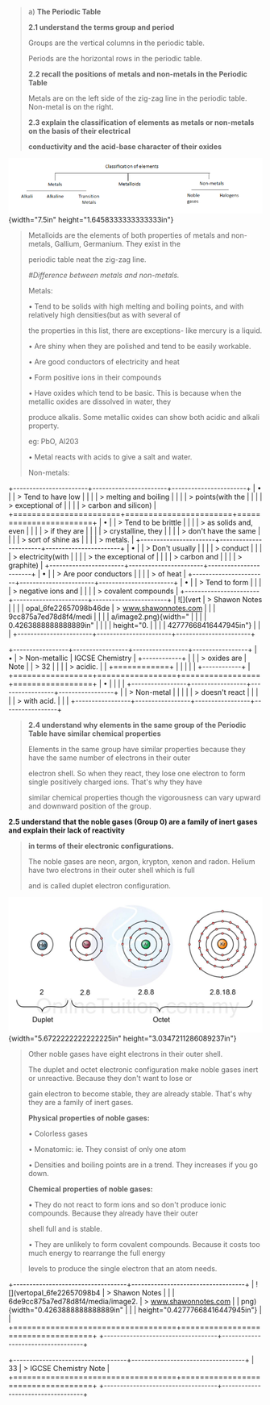 > a\) **The Periodic Table**
>
> **2.1 understand the terms group and period**
>
> Groups are the vertical columns in the periodic table.
>
> Periods are the horizontal rows in the periodic table.
>
> **2.2 recall the positions of metals and non-metals in the Periodic
> Table**
>
> Metals are on the left side of the zig-zag line in the periodic table.
> Non-metal is on the right.
>
> **2.3 explain the classification of elements as metals or non-metals
> on the basis of their electrical**
>
> **conductivity and the acid-base character of their oxides**

![](../media/image36.png){width="7.5in"
height="1.6458333333333333in"}

> Metalloids are the elements of both properties of metals and
> non-metals, Gallium, Germanium. They exist in the
>
> periodic table neat the zig-zag line.
>
> _#Difference between metals and non-metals._
>
> Metals:
>
> • Tend to be solids with high melting and boiling points, and with
> relatively high densities(but as with several of
>
> the properties in this list, there are exceptions- like mercury is a
> liquid.
>
> • Are shiny when they are polished and tend to be easily workable.
>
> • Are good conductors of electricity and heat
>
> • Form positive ions in their compounds
>
> • Have oxides which tend to be basic. This is because when the
> metallic oxides are dissolved in water, they
>
> produce alkalis. Some metallic oxides can show both acidic and alkali
> property.
>
> eg: PbO, Al203
>
> • Metal reacts with acids to give a salt and water.
>
> Non-metals:

+-----------------------+-----------------------+-----------------------+
| • | | > Tend to have low |
| | | > melting and boiling |
| | | > points(with the |
| | | > exceptional of |
| | | > carbon and silicon) |
+=======================+=======================+=======================+
| • | | > Tend to be brittle |
| | | > as solids and, even |
| | | > if they are |
| | | > crystalline, they |
| | | > don't have the same |
| | | > sort of shine as |
| | | > metals. |
+-----------------------+-----------------------+-----------------------+
| • | | > Don't usually |
| | | > conduct |
| | | > electricity(with |
| | | > the exceptional of |
| | | > carbon and |
| | | > graphite) |
+-----------------------+-----------------------+-----------------------+
| • | | > Are poor conductors |
| | | > of heat |
+-----------------------+-----------------------+-----------------------+
| • | | > Tend to form |
| | | > negative ions and |
| | | > covalent compounds |
+-----------------------+-----------------------+-----------------------+
| ![](vert | > Shawon Notes \| | |
| opal_6fe22657098b46de | > www.shawonnotes.com | |
| 9cc875a7ed78d8f4/medi | | |
| a/image2.png){width=" | | |
| 0.4263888888888889in" | | |
| height="0. | | |
| 42777668416447945in"} | | |
+-----------------------+-----------------------+-----------------------+

+-----------------+-----------------+-----------------+-----------------+
| • | > Non-metallic | IGCSE Chemistry | +------------+ |
| | > oxides are | Note | | > 32 | |
| | > acidic. | | +============+ |
| | | | +------------+ |
+=================+=================+=================+=================+
| • | | | |
+-----------------+-----------------+-----------------+-----------------+
| | > Non-metal | | |
| | > doesn't react | | |
| | > with acid. | | |
+-----------------+-----------------+-----------------+-----------------+

> **2.4 understand why elements in the same group of the Periodic Table
> have similar chemical properties**
>
> Elements in the same group have similar properties because they have
> the same number of electrons in their outer
>
> electron shell. So when they react, they lose one electron to form
> single positively charged ions. That's why they have
>
> similar chemical properties though the vigorousness can vary upward
> and downward position of the group.

**2.5 understand that the noble gases (Group 0) are a family of inert
gases and explain their lack of reactivity**

> **in terms of their electronic configurations.**
>
> The noble gases are neon, argon, krypton, xenon and radon. Helium have
> two electrons in their outer shell which is full
>
> and is called duplet electron configuration.

![](../media/image37.png){width="5.6722222222222225in"
height="3.0347211286089237in"}

> Other noble gases have eight electrons in their outer shell.
>
> The duplet and octet electronic configuration make noble gases inert
> or unreactive. Because they don't want to lose or
>
> gain electron to become stable, they are already stable. That's why
> they are a family of inert gases.
>
> **Physical properties of noble gases:**
>
> • Colorless gases
>
> • Monatomic: ie. They consist of only one atom
>
> • Densities and boiling points are in a trend. They increases if you
> go down.
>
> **Chemical properties of noble gases:**
>
> • They do not react to form ions and so don't produce ionic compounds.
> Because they already have their outer
>
> shell full and is stable.
>
> • They are unlikely to form covalent compounds. Because it costs too
> much energy to rearrange the full energy
>
> levels to produce the single electron that an atom needs.

+-----------------------------------+-----------------------------------+
| ![](vertopal_6fe22657098b4 | > Shawon Notes \| |
| 6de9cc875a7ed78d8f4/media/image2. | > www.shawonnotes.com |
| png){width="0.4263888888888889in" | |
| height="0.42777668416447945in"} | |
+===================================+===================================+
+-----------------------------------+-----------------------------------+

+-----------------------------------+-----------------------------------+
| 33 | > IGCSE Chemistry Note |
+===================================+===================================+
+-----------------------------------+-----------------------------------+
